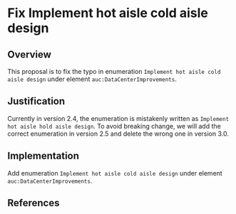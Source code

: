 # Fix Implement hot aisle cold aisle design

## Overview

This proposal is to fix the typo in enumeration `Implement hot aisle cold aisle design` under element `auc:DataCenterImprovements`.

## Justification

Currently in version 2.4, the enumeration is mistakenly written as `Implement hot aisle hold aisle design`. To avoid breaking change, we will add the correct enumeration in version 2.5 and delete the wrong one in version 3.0.

## Implementation

Add enumeration `Implement hot aisle cold aisle design` under element `auc:DataCenterImprovements`.

## References
